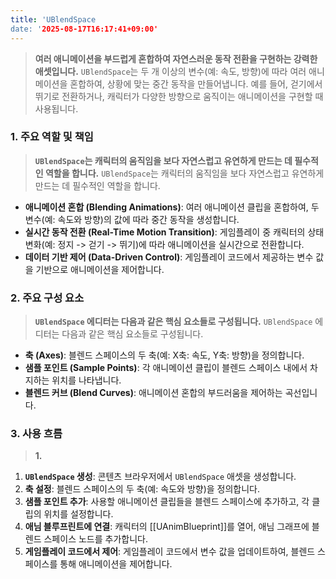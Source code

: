 ```yaml
---
title: 'UBlendSpace
date: '2025-08-17T16:17:41+09:00'
---
```




> **여러 애니메이션을 부드럽게 혼합하여 자연스러운 동작 전환을 구현하는 강력한 애셋입니다.** `UBlendSpace`는 두 개 이상의 변수(예: 속도, 방향)에 따라 여러 애니메이션을 혼합하여, 상황에 맞는 중간 동작을 만들어냅니다. 예를 들어, 걷기에서 뛰기로 전환하거나, 캐릭터가 다양한 방향으로 움직이는 애니메이션을 구현할 때 사용됩니다.

### **1. 주요 역할 및 책임**
> **`UBlendSpace`는 캐릭터의 움직임을 보다 자연스럽고 유연하게 만드는 데 필수적인 역할을 합니다.**
`UBlendSpace`는 캐릭터의 움직임을 보다 자연스럽고 유연하게 만드는 데 필수적인 역할을 합니다.
* **애니메이션 혼합 (Blending Animations)**:
	여러 애니메이션 클립을 혼합하여, 두 변수(예: 속도와 방향)의 값에 따라 중간 동작을 생성합니다.
* **실시간 동작 전환 (Real-Time Motion Transition)**:
	게임플레이 중 캐릭터의 상태 변화(예: 정지 -> 걷기 -> 뛰기)에 따라 애니메이션을 실시간으로 전환합니다.
* **데이터 기반 제어 (Data-Driven Control)**:
	게임플레이 코드에서 제공하는 변수 값을 기반으로 애니메이션을 제어합니다.

### **2. 주요 구성 요소**
> **`UBlendSpace` 에디터는 다음과 같은 핵심 요소들로 구성됩니다.**
`UBlendSpace` 에디터는 다음과 같은 핵심 요소들로 구성됩니다.
* **축 (Axes)**:
	블렌드 스페이스의 두 축(예: X축: 속도, Y축: 방향)을 정의합니다.
* **샘플 포인트 (Sample Points)**:
	각 애니메이션 클립이 블렌드 스페이스 내에서 차지하는 위치를 나타냅니다.
* **블렌드 커브 (Blend Curves)**:
	애니메이션 혼합의 부드러움을 제어하는 곡선입니다.

### **3. 사용 흐름**
> **1.**
1. **`UBlendSpace` 생성**:
	콘텐츠 브라우저에서 `UBlendSpace` 애셋을 생성합니다.
2. **축 설정**:
	블렌드 스페이스의 두 축(예: 속도와 방향)을 정의합니다.
3. **샘플 포인트 추가**:
	사용할 애니메이션 클립들을 블렌드 스페이스에 추가하고, 각 클립의 위치를 설정합니다.
4. **애님 블루프린트에 연결**:
	캐릭터의 [[UAnimBlueprint]]를 열어, 애님 그래프에 블렌드 스페이스 노드를 추가합니다.
5. **게임플레이 코드에서 제어**:
	게임플레이 코드에서 변수 값을 업데이트하여, 블렌드 스페이스를 통해 애니메이션을 제어합니다.
